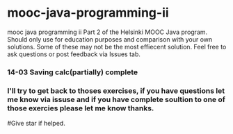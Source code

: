 # mooc-java-programming-ii
mooc java programming ii
 Part 2 of the Helsinki MOOC Java program. Should only use for education purposes and comparison with your own solutions. Some of these may not be the most effiecent solution. Feel free to ask questions or post feedback via Issues tab.
 ### 14-03 Saving calc(partially) complete
 ### I'll try to get back to thoses exercises, if you have questions let me know via issuse and if you have complete soultion to one of those exercies please let me know thanks.
 
 #Give star if helped.
